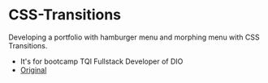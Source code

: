 # CSS-Transitions
 Developing a portfolio with hamburger menu and morphing menu with CSS Transitions.
 * It's for bootcamp TQI Fullstack Developer of DIO
 * [Original](https://github.com/SpruceGabriela/DIO-animations-aulas)
